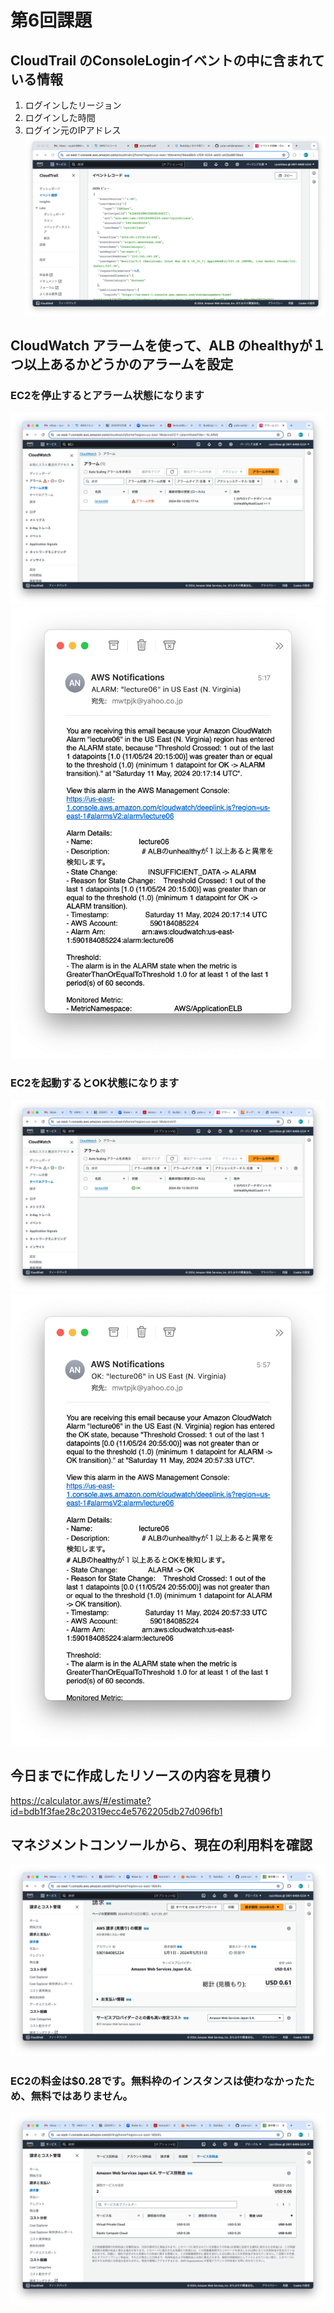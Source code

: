 # 第6回課題
## CloudTrail のConsoleLoginイベントの中に含まれている情報
  1. ログインしたリージョン
  2. ログインした時間
  3. ログイン元のIPアドレス
  ![cloudTrail](images/lecture06/cloudTrail.png)
## CloudWatch アラームを使って、ALB のhealthyが１つ以上あるかどうかのアラームを設定
### EC2を停止するとアラーム状態になります
 ![NG](images/lecture06/NG.png)
 ![SNS_error](images/lecture06/SNS_error.png)
### EC2を起動するとOK状態になります
 ![OK](images/lecture06/OK.png)
 ![SNS_ok](images/lecture06/SNS_ok.png)
## 今日までに作成したリソースの内容を見積り
https://calculator.aws/#/estimate?id=bdb1f3fae28c20319ecc4e5762205db27d096fb1
## マネジメントコンソールから、現在の利用料を確認
![billing](images/lecture06/billing.png)
### EC2の料金は$0.28です。無料枠のインスタンスは使わなかったため、無料ではありません。
  ![ec2Billing](images/lecture06/ec2Billing.png)
